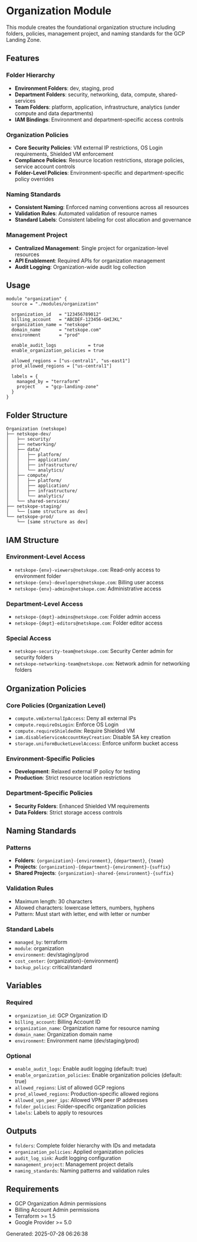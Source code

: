 # Organization Module

This module creates the foundational organization structure including folders, policies, management project, and naming standards for the GCP Landing Zone.

## Features

### Folder Hierarchy
- **Environment Folders**: dev, staging, prod
- **Department Folders**: security, networking, data, compute, shared-services
- **Team Folders**: platform, application, infrastructure, analytics (under compute and data departments)
- **IAM Bindings**: Environment and department-specific access controls

### Organization Policies
- **Core Security Policies**: VM external IP restrictions, OS Login requirements, Shielded VM enforcement
- **Compliance Policies**: Resource location restrictions, storage policies, service account controls
- **Folder-Level Policies**: Environment-specific and department-specific policy overrides

### Naming Standards
- **Consistent Naming**: Enforced naming conventions across all resources
- **Validation Rules**: Automated validation of resource names
- **Standard Labels**: Consistent labeling for cost allocation and governance

### Management Project
- **Centralized Management**: Single project for organization-level resources
- **API Enablement**: Required APIs for organization management
- **Audit Logging**: Organization-wide audit log collection

## Usage

```hcl
module "organization" {
  source = "./modules/organization"

  organization_id   = "123456789012"
  billing_account   = "ABCDEF-123456-GHIJKL"
  organization_name = "netskope"
  domain_name       = "netskope.com"
  environment       = "prod"
  
  enable_audit_logs            = true
  enable_organization_policies = true
  
  allowed_regions = ["us-central1", "us-east1"]
  prod_allowed_regions = ["us-central1"]
  
  labels = {
    managed_by = "terraform"
    project    = "gcp-landing-zone"
  }
}
```

## Folder Structure

```
Organization (netskope)
├── netskope-dev/
│   ├── security/
│   ├── networking/
│   ├── data/
│   │   ├── platform/
│   │   ├── application/
│   │   ├── infrastructure/
│   │   └── analytics/
│   ├── compute/
│   │   ├── platform/
│   │   ├── application/
│   │   ├── infrastructure/
│   │   └── analytics/
│   └── shared-services/
├── netskope-staging/
│   └── [same structure as dev]
└── netskope-prod/
    └── [same structure as dev]
```

## IAM Structure

### Environment-Level Access
- `netskope-{env}-viewers@netskope.com`: Read-only access to environment folder
- `netskope-{env}-developers@netskope.com`: Billing user access
- `netskope-{env}-admins@netskope.com`: Administrative access

### Department-Level Access
- `netskope-{dept}-admins@netskope.com`: Folder admin access
- `netskope-{dept}-editors@netskope.com`: Folder editor access

### Special Access
- `netskope-security-team@netskope.com`: Security Center admin for security folders
- `netskope-networking-team@netskope.com`: Network admin for networking folders

## Organization Policies

### Core Policies (Organization Level)
- `compute.vmExternalIpAccess`: Deny all external IPs
- `compute.requireOsLogin`: Enforce OS Login
- `compute.requireShieldedVm`: Require Shielded VM
- `iam.disableServiceAccountKeyCreation`: Disable SA key creation
- `storage.uniformBucketLevelAccess`: Enforce uniform bucket access

### Environment-Specific Policies
- **Development**: Relaxed external IP policy for testing
- **Production**: Strict resource location restrictions

### Department-Specific Policies
- **Security Folders**: Enhanced Shielded VM requirements
- **Data Folders**: Strict storage access controls

## Naming Standards

### Patterns
- **Folders**: `{organization}-{environment}`, `{department}`, `{team}`
- **Projects**: `{organization}-{department}-{environment}-{suffix}`
- **Shared Projects**: `{organization}-shared-{environment}-{suffix}`

### Validation Rules
- Maximum length: 30 characters
- Allowed characters: lowercase letters, numbers, hyphens
- Pattern: Must start with letter, end with letter or number

### Standard Labels
- `managed_by`: terraform
- `module`: organization
- `environment`: dev/staging/prod
- `cost_center`: {organization}-{environment}
- `backup_policy`: critical/standard

## Variables

### Required
- `organization_id`: GCP Organization ID
- `billing_account`: Billing Account ID
- `organization_name`: Organization name for resource naming
- `domain_name`: Organization domain name
- `environment`: Environment name (dev/staging/prod)

### Optional
- `enable_audit_logs`: Enable audit logging (default: true)
- `enable_organization_policies`: Enable organization policies (default: true)
- `allowed_regions`: List of allowed GCP regions
- `prod_allowed_regions`: Production-specific allowed regions
- `allowed_vpn_peer_ips`: Allowed VPN peer IP addresses
- `folder_policies`: Folder-specific organization policies
- `labels`: Labels to apply to resources

## Outputs

- `folders`: Complete folder hierarchy with IDs and metadata
- `organization_policies`: Applied organization policies
- `audit_log_sink`: Audit logging configuration
- `management_project`: Management project details
- `naming_standards`: Naming patterns and validation rules

## Requirements

- GCP Organization Admin permissions
- Billing Account Admin permissions
- Terraform >= 1.5
- Google Provider >= 5.0

Generated: 2025-07-28 06:26:38